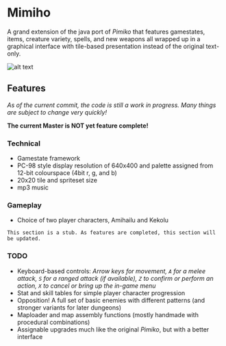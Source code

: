 # Mimiho

A grand extension of the java port of *Pimiko* that features gamestates, items, creature variety, spells, and new weapons all wrapped up in a graphical interface with tile-based presentation instead of the original text-only.

![alt text](http://i.imgur.com/rxcWSuT.png "Game Start")

## Features

*As of the current commit, the code is still a work in progress. Many things are subject to change very quickly!*

**The current Master is NOT yet feature complete!**

### Technical

- Gamestate framework
- PC-98 style display resolution of 640x400 and palette assigned from 12-bit colourspace (4bit r, g, and b)
- 20x20 tile and spriteset size
- mp3 music

### Gameplay

- Choice of two player characters, Amihailu and Kekolu

`This section is a stub. As features are completed, this section will be updated.`

### TODO

- Keyboard-based controls: *Arrow keys for movement, `A` for a melee attack, `S` for a ranged attack (if available), `Z` to confirm or perform an action, `X` to cancel or bring up the in-game menu*
- Stat and skill tables for simple player character progression
- Opposition! A full set of basic enemies with different patterns (and stronger variants for later dungeons)
- Maploader and map assembly functions (mostly handmade with procedural combinations)
- Assignable upgrades much like the original *Pimiko*, but with a better interface